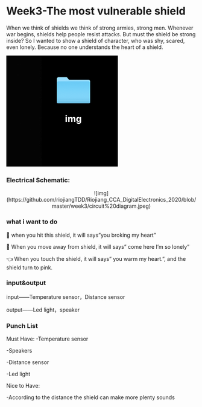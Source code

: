  

# Week3-The most vulnerable shield 

When we think of shields we think of strong armies, strong men. Whenever war begins, shields help people resist attacks. But must the shield be strong inside?
So I wanted to show a shield of character, who was shy, scared, even lonely. Because no one understands the heart of a shield.

<p align="center">
</p >
<img src = "./img/5.png">


### Electrical Schematic:
<p align="center">
![img](https://github.com/riojiangTDD/Riojiang_CCA_DigitalElectronics_2020/blob/master/week3/circuit%20diagram.jpeg)
</p >


### what i want to do  

🔪 when you hit this shield, it will says”you broking my heart”

📏 When you move away from shield, it will says” come here I’m so lonely”

👈 When you touch the shield, it will says” you warm my heart.”, and the shield turn to pink.


### input&output
input——Temperature sensor，Distance sensor

output——Led light，speaker


### Punch List
Must Have: 
-Temperature sensor

-Speakers

-Distance sensor

-Led light

Nice to Have:

-According to the distance the shield can make more plenty sounds
